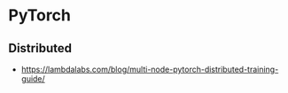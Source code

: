 # PyTorch



## Distributed

- https://lambdalabs.com/blog/multi-node-pytorch-distributed-training-guide/